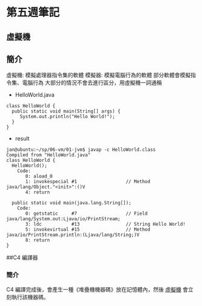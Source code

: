 # 第五週筆記
## 虛擬機
## 簡介
虛擬機: 模擬處理器指令集的軟體
模擬器: 模擬電腦行為的軟體
部分軟體會模擬指令集、電腦行為
大部分的情況不會去進行區分，用虛擬機一詞通稱
* HelloWorld.java
```
class HelloWorld {
  public static void main(String[] args) {
     System.out.println("Hello World!");
  }
}
```
* result
```
jan@ubuntu:~/sp/06-vm/01-jvm$ javap -c HelloWorld.class
Compiled from "HelloWorld.java"
class HelloWorld {
  HelloWorld();
    Code:
       0: aload_0
       1: invokespecial #1                  // Method java/lang/Object."<init>":()V
       4: return

  public static void main(java.lang.String[]);
    Code:
       0: getstatic     #7                  // Field java/lang/System.out:Ljava/io/PrintStream;
       3: ldc           #13                 // String Hello World!
       5: invokevirtual #15                 // Method java/io/PrintStream.println:(Ljava/lang/String;)V
       8: return
}
```
##C4 編譯器
### 簡介 
C4 編譯完成後，會產生一種《堆疊機機器碼》放在記憶體內，然後 [虛擬機](vm) 會立刻執行該機器碼。

